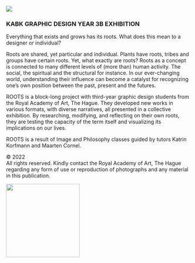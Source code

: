 <a href="http://roots-exhibition.github.io"><img src="https://roots-exhibition.github.io/header.png" /></a>

### KABK GRAPHIC DESIGN YEAR 3B EXHIBITION
  
Everything that exists and grows has its roots.
What does this mean to a designer or individual?

Roots are shared, yet particular and individual. Plants have roots, tribes and groups have certain roots. Yet, what exactly are roots? Roots as a concept is connected to many different levels of (more than) human activity. The social, the spiritual and the structural for instance. In our ever-changing world, understanding their influence can become a catalyst for recognizing one’s own position between the past, present and the futures.

ROOTS is a block-long project with third-year graphic design students from the Royal Academy of Art, The Hague. They developed new works in various formats, with diverse narratives, all presented in a collective exhibition. By researching, modifying, and reflecting on their own roots, they are testing the capacity of the term itself and visualizing its implications on our lives.

ROOTS is a result of Image and Philosophy classes guided by tutors Katrin Korfmann and ​​Maarten Cornel.

© 2022  
All rights reserved. Kindly contact the Royal Academy of Art, The Hague regarding any form of use or reproduction of photographs and any material in this publication.  
  
   
<a href="http://kabk.nl"><img src="https://roots-exhibition.github.io/kabk.png" width="200"/></a>
